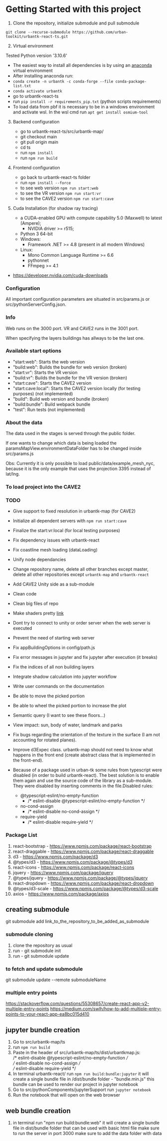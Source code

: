 # Getting Started with this project

1. Clone the repository, initialize submodule and pull submodule

`git clone --recurse-submodule https://github.com/urban-toolkit/urbantk-react-ts.git`
 
2. Virtual environment  

Tested Python version '3.10.6'  

- The easiest way to install all dependencies is by using an [anaconda](https://www.anaconda.com/) virtual environment
- After installing anaconda run:
- `conda create -n urbantk -c conda-forge --file conda-package-list.txt`
- `conda activate urbantk`
- go to urbantk-react-ts
- run `pip install -r requirements_pip.txt` (python scripts requirements)
- To load data from pbf it is necessary to be in a windows environment and activate wsl. In the wsl cmd run `apt get install osmium-tool`

3. Backend configuration 

   - go to urbantk-react-ts/src/urbantk-map/
   - git checkout main
   - git pull origin main
   - cd ts
   - run `npm install`
   - run `npm run build`

4. Frontend configuration
   - go back to urbantk-react-ts folder
   - run `npm install --force`
   - to see web version `npm run start:web`
   - to see the VR version `npm run start:vr`
   - to see the CAVE2 version `npm run start:cave`

5. Cuda Installation (for shadow ray tracing)

   - a CUDA-enabled GPU with compute capability 5.0 (Maxwell) to latest (Ampere);
       - NVIDIA driver >= r515;
   - Python 3 64-bit
   - Windows:
       - Framework .NET >= 4.8 (present in all modern Windows)
   - Linux:
       - Mono Common Language Runtime >= 6.6
       - pythonnet
       - FFmpeg >= 4.1

- https://developer.nvidia.com/cuda-downloads



### Configuration

All important configuration parameters are situated in src/params.js or src/pythonServerConfig.json.  

### Info

Web runs on the 3000 port. VR and CAVE2 runs in the 3001 port.  

When specifying the layers buildings has allways to be the last one.

### Available start options

- "start:web": Starts the web version
- "build:web": Builds the bundle for web version (broken)
- "start:vr": Starts the VR version
- "build:vr": Builds the bundle for the VR version (broken)
- "start:cave": Starts the CAVE2 version
- "start:cave:local": Starts the CAVE2 version locally (for testing purposes) (not implemented)
- "build": Build web version and bundle (broken)
- "build:bundle": Build webpack bundle
- "test": Run tests (not implemented)

### About the data

The data used in the stages is served through the public folder.  

If one wants to change which data is being loaded the paramsMapView.environmentDataFolder has to be changed inside src/params.js 

Obs: Currently it is only possible to load public/data/example_mesh_nyc, because it is the only example that uses the projection 3395 instead of lat/lng.

### To load project into the CAVE2

### TODO

- Give support to fixed resolution in urbantk-map (for CAVE2)
- Initialize all dependent servers with `npm run start:cave`
- Finalize the start:vr:local (for local testing purposes)
- Fix dependency issues with urbantk-react
- Fix coastline mesh loading (dataLoading)
- Unify node dependancies
- Change repository name, delete all other branches except master, delete all other repositories except `urbantk-map` and `urbantk-react`
- Add CAVE2 Unity side as a sub-module
- Clean code
- Clean big files of repo
- Make shaders pretty [link](https://www.kpf.com/about/innovation)
- Dont try to connect to unity or order server when the web server is executed
- Prevent the need of starting web server 
- Fix appBuildingOptions in config/path.js
- Fix error messages in jupyter and fix jupyter after execution (it breaks)
- Fix the indices of all non building layers
- Integrate shadow calculation into jupyter workflow
- Write user commands on the documentation
- Be able to move the picked portion
- Be able to wheel the picked portion to increase the plot
- Semantic query (I want to see these floors...)
- View impact: sun, body of water, landmark and parks
- Fix bugs regarding the orientation of the texture in the surface (I am not accounting for rotated planes).
- Improve d3Expec class. urbantk-map should not need to know what happens in the front end (create abstract class that is implemented in the front-end).

- Because of a package used in urban-tk some rules from typescript were disabled (in order to build urbantk-react). The best solution is to enable them again and use the source code of the library as a sub-module. They were disabled by inserting comments in the file.Disabled rules:
   - @typescript-eslint/no-empty-function
      - /* eslint-disable @typescript-eslint/no-empty-function */
   - no-cond-assign
      - /* eslint-disable no-cond-assign */
   - require-yield
      - /* eslint-disable require-yield */

### Package List

1. react-bootstrap - https://www.npmjs.com/package/react-bootstrap
2. react-draggable - https://www.npmjs.com/package/react-draggable
3. d3 - https://www.npmjs.com/package/d3
4. @types/d3 - https://www.npmjs.com/package/@types/d3
5. react-icons - https://www.npmjs.com/package/react-icons
6. jquery - https://www.npmjs.com/package/jquery
7. @types/jquery - https://www.npmjs.com/package/@types/jquery
8. react-dropdown - https://www.npmjs.com/package/react-dropdown
9. @types/d3-scale - https://www.npmjs.com/package/@types/d3-scale
10. axios - https://www.npmjs.com/package/axios

## creating submodule
git submodule add link_to_the_repository_to_be_added_as_submodule

### submodule cloning
1. clone the repository as usual
2. run - git submodule init
3. run - git submodule update

### to fetch and update submodule
git submodule update --remote submoduleName


### multiple entry points 
https://stackoverflow.com/questions/55308657/create-react-app-v2-multiple-entry-points
https://medium.com/swlh/how-to-add-multiple-entry-points-to-your-react-app-ea8bc015d410

## jupyter bundle creation

1. Go to src/urbantk-map/ts
2. run `npm run build`
3. Paste in the header of src/urbantk-map/ts/dist/urbantkmap.js:  
   /* eslint-disable @typescript-eslint/no-empty-function */  
   /* eslint-disable no-cond-assign */  
   /* eslint-disable require-yield */  
3. In terminal urbantk-react/ run `npm run build:bundle:jupyter`
    it will create a single bundle file in /dist/bundle folder - "bundle.min.js"
    this bundle can be used to render our project in jupyter notebook
4. Go to src/pythonComponents/jupyterSupport run `jupyter notebook`
5. Run the notebook that will open on the web browser

## web bundle creation

1. in terminal run "npm run build:bundle:web"
    it will create a single bundle file in dist/bundle folder that can be used with basic html file
    make sure to run the server in port 3000
    make sure to add the data folder with data

